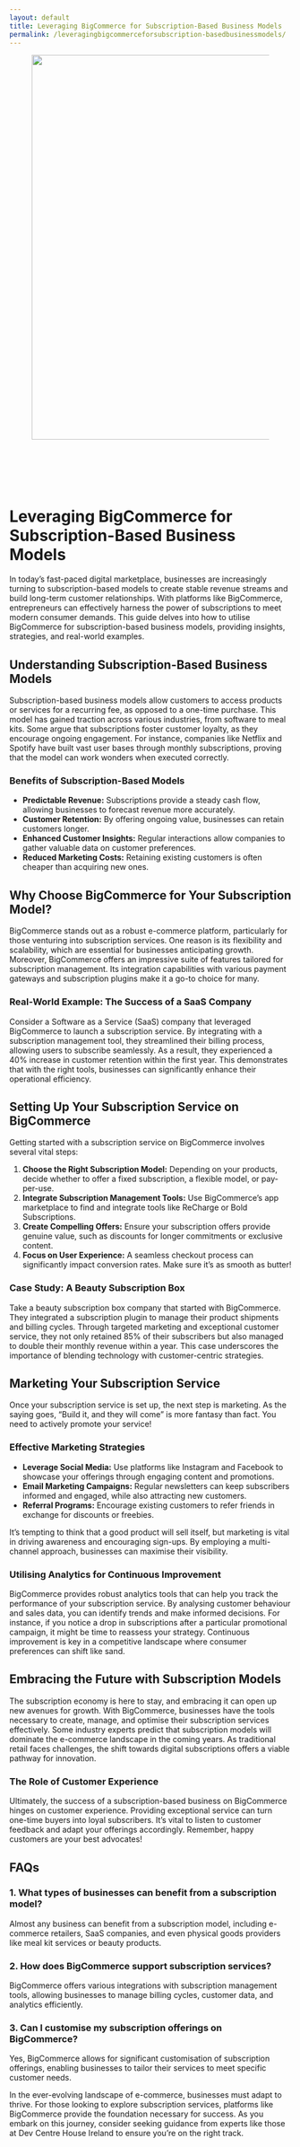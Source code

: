 ```yaml
---
layout: default
title: Leveraging BigCommerce for Subscription-Based Business Models
permalink: /leveragingbigcommerceforsubscription-basedbusinessmodels/
---
```



<div class="wp-block-columns alignwide is-layout-flex wp-container-core-columns-is-layout-8ba3830c wp-block-columns-is-layout-flex" style="margin-top:0;margin-bottom:0;padding-right:0;padding-left:0">
<div class="wp-block-column is-layout-flow wp-block-column-is-layout-flow" style="flex-basis:70%">
<div class="wp-block-group has-global-padding is-layout-constrained wp-block-group-is-layout-constrained"><figure class="alignwide wp-block-post-featured-image" style="padding-bottom:2vh;"><img alt="" class="attachment-post-thumbnail size-post-thumbnail wp-post-image" decoding="async" fetchpriority="high" height="686" sizes="(max-width: 1200px) 100vw, 1200px" src="https://www.devcentrehouse.eu/blogs/wp-content/uploads/2025/08/featured-1754397929936.jpg" srcset="https://www.devcentrehouse.eu/blogs/wp-content/uploads/2025/08/featured-1754397929936.jpg 1200w, https://www.devcentrehouse.eu/blogs/wp-content/uploads/2025/08/featured-1754397929936-300x172.jpg 300w, https://www.devcentrehouse.eu/blogs/wp-content/uploads/2025/08/featured-1754397929936-1024x585.jpg 1024w, https://www.devcentrehouse.eu/blogs/wp-content/uploads/2025/08/featured-1754397929936-768x439.jpg 768w" style="border-radius:0px;object-fit:cover;" width="1200"/></figure>
<h1 class="alignwide wp-block-post-title has-x-large-font-size">Leveraging BigCommerce for Subscription-Based Business Models</h1>
<div aria-hidden="true" class="wp-block-spacer" style="height:var(--wp--preset--spacing--10)"></div>
</div>
<div class="wp-block-group has-global-padding is-layout-constrained wp-block-group-is-layout-constrained"><div class="entry-content alignwide wp-block-post-content has-global-padding is-layout-constrained wp-container-core-post-content-is-layout-a5dd074b wp-block-post-content-is-layout-constrained"><p>In today’s fast-paced digital marketplace, businesses are increasingly turning to subscription-based models to create stable revenue streams and build long-term customer relationships. With platforms like BigCommerce, entrepreneurs can effectively harness the power of subscriptions to meet modern consumer demands. This guide delves into how to utilise BigCommerce for subscription-based business models, providing insights, strategies, and real-world examples.</p>
<h2>Understanding Subscription-Based Business Models</h2>
<p>Subscription-based business models allow customers to access products or services for a recurring fee, as opposed to a one-time purchase. This model has gained traction across various industries, from software to meal kits. Some argue that subscriptions foster customer loyalty, as they encourage ongoing engagement. For instance, companies like Netflix and Spotify have built vast user bases through monthly subscriptions, proving that the model can work wonders when executed correctly.</p>
<h3>Benefits of Subscription-Based Models</h3>
<ul>
<li><strong>Predictable Revenue:</strong> Subscriptions provide a steady cash flow, allowing businesses to forecast revenue more accurately.</li>
<li><strong>Customer Retention:</strong> By offering ongoing value, businesses can retain customers longer.</li>
<li><strong>Enhanced Customer Insights:</strong> Regular interactions allow companies to gather valuable data on customer preferences.</li>
<li><strong>Reduced Marketing Costs:</strong> Retaining existing customers is often cheaper than acquiring new ones.</li>
</ul>
<h2>Why Choose BigCommerce for Your Subscription Model?</h2>
<p>BigCommerce stands out as a robust e-commerce platform, particularly for those venturing into subscription services. One reason is its flexibility and scalability, which are essential for businesses anticipating growth. Moreover, BigCommerce offers an impressive suite of features tailored for subscription management. Its integration capabilities with various payment gateways and subscription plugins make it a go-to choice for many.</p>
<h3>Real-World Example: The Success of a SaaS Company</h3>
<p>Consider a Software as a Service (SaaS) company that leveraged BigCommerce to launch a subscription service. By integrating with a subscription management tool, they streamlined their billing process, allowing users to subscribe seamlessly. As a result, they experienced a 40% increase in customer retention within the first year. This demonstrates that with the right tools, businesses can significantly enhance their operational efficiency.</p>
<h2>Setting Up Your Subscription Service on BigCommerce</h2>
<p>Getting started with a subscription service on BigCommerce involves several vital steps:</p>
<ol>
<li><strong>Choose the Right Subscription Model:</strong> Depending on your products, decide whether to offer a fixed subscription, a flexible model, or pay-per-use.</li>
<li><strong>Integrate Subscription Management Tools:</strong> Use BigCommerce’s app marketplace to find and integrate tools like ReCharge or Bold Subscriptions.</li>
<li><strong>Create Compelling Offers:</strong> Ensure your subscription offers provide genuine value, such as discounts for longer commitments or exclusive content.</li>
<li><strong>Focus on User Experience:</strong> A seamless checkout process can significantly impact conversion rates. Make sure it’s as smooth as butter!</li>
</ol>
<h3>Case Study: A Beauty Subscription Box</h3>
<p>Take a beauty subscription box company that started with BigCommerce. They integrated a subscription plugin to manage their product shipments and billing cycles. Through targeted marketing and exceptional customer service, they not only retained 85% of their subscribers but also managed to double their monthly revenue within a year. This case underscores the importance of blending technology with customer-centric strategies.</p>
<h2>Marketing Your Subscription Service</h2>
<p>Once your subscription service is set up, the next step is marketing. As the saying goes, “Build it, and they will come” is more fantasy than fact. You need to actively promote your service!</p>
<h3>Effective Marketing Strategies</h3>
<ul>
<li><strong>Leverage Social Media:</strong> Use platforms like Instagram and Facebook to showcase your offerings through engaging content and promotions.</li>
<li><strong>Email Marketing Campaigns:</strong> Regular newsletters can keep subscribers informed and engaged, while also attracting new customers.</li>
<li><strong>Referral Programs:</strong> Encourage existing customers to refer friends in exchange for discounts or freebies.</li>
</ul>
<p>It’s tempting to think that a good product will sell itself, but marketing is vital in driving awareness and encouraging sign-ups. By employing a multi-channel approach, businesses can maximise their visibility.</p>
<h3>Utilising Analytics for Continuous Improvement</h3>
<p>BigCommerce provides robust analytics tools that can help you track the performance of your subscription service. By analysing customer behaviour and sales data, you can identify trends and make informed decisions. For instance, if you notice a drop in subscriptions after a particular promotional campaign, it might be time to reassess your strategy. Continuous improvement is key in a competitive landscape where consumer preferences can shift like sand.</p>
<h2>Embracing the Future with Subscription Models</h2>
<p>The subscription economy is here to stay, and embracing it can open up new avenues for growth. With BigCommerce, businesses have the tools necessary to create, manage, and optimise their subscription services effectively. Some industry experts predict that subscription models will dominate the e-commerce landscape in the coming years. As traditional retail faces challenges, the shift towards digital subscriptions offers a viable pathway for innovation.</p>
<h3>The Role of Customer Experience</h3>
<p>Ultimately, the success of a subscription-based business on BigCommerce hinges on customer experience. Providing exceptional service can turn one-time buyers into loyal subscribers. It’s vital to listen to customer feedback and adapt your offerings accordingly. Remember, happy customers are your best advocates!</p>
<h2>FAQs</h2>
<h3>1. What types of businesses can benefit from a subscription model?</h3>
<p>Almost any business can benefit from a subscription model, including e-commerce retailers, SaaS companies, and even physical goods providers like meal kit services or beauty products.</p>
<h3>2. How does BigCommerce support subscription services?</h3>
<p>BigCommerce offers various integrations with subscription management tools, allowing businesses to manage billing cycles, customer data, and analytics efficiently.</p>
<h3>3. Can I customise my subscription offerings on BigCommerce?</h3>
<p>Yes, BigCommerce allows for significant customisation of subscription offerings, enabling businesses to tailor their services to meet specific customer needs.</p>
<p>In the ever-evolving landscape of e-commerce, businesses must adapt to thrive. For those looking to explore subscription services, platforms like BigCommerce provide the foundation necessary for success. As you embark on this journey, consider seeking guidance from experts like those at Dev Centre House Ireland to ensure you’re on the right track.</p>
</div></div>
</div>
<div class="wp-block-column is-layout-flow wp-block-column-is-layout-flow" style="flex-basis:30%"></div>
</div>
